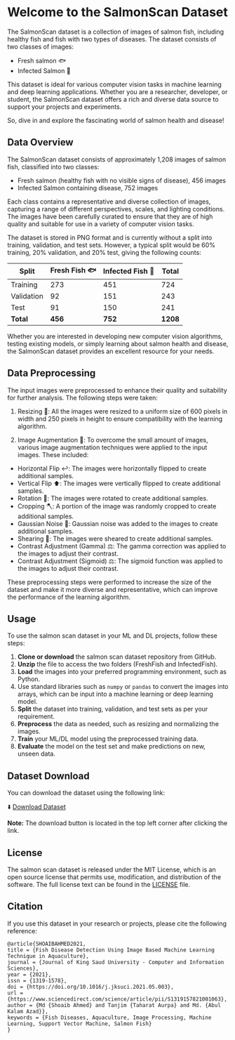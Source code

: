 # Welcome to the SalmonScan Dataset

The SalmonScan dataset is a collection of images of salmon fish, including healthy fish and fish with two types of diseases. The dataset consists of two classes of images:

- Fresh salmon 🐟
- Infected Salmon 🦠

This dataset is ideal for various computer vision tasks in machine learning and deep learning applications. Whether you are a researcher, developer, or student, the SalmonScan dataset offers a rich and diverse data source to support your projects and experiments.

So, dive in and explore the fascinating world of salmon health and disease!

## Data Overview

The SalmonScan dataset consists of approximately 1,208 images of salmon fish, classified into two classes:

- Fresh salmon (healthy fish with no visible signs of disease), 456 images
- Infected Salmon containing disease, 752 images

Each class contains a representative and diverse collection of images, capturing a range of different perspectives, scales, and lighting conditions. The images have been carefully curated to ensure that they are of high quality and suitable for use in a variety of computer vision tasks.

The dataset is stored in PNG format and is currently without a split into training, validation, and test sets. However, a typical split would be 60% training, 20% validation, and 20% test, giving the following counts:

| Split      | Fresh Fish 🐟 | Infected Fish 🦠 | Total   |
|------------|---------------|------------------|---------|
| Training   | 273           | 451              | 724     |
| Validation | 92            | 151              | 243     |
| Test       | 91            | 150              | 241     |
| **Total**  | **456**       | **752**          | **1208**|

Whether you are interested in developing new computer vision algorithms, testing existing models, or simply learning about salmon health and disease, the SalmonScan dataset provides an excellent resource for your needs.

## Data Preprocessing

The input images were preprocessed to enhance their quality and suitability for further analysis. The following steps were taken:

1. Resizing 📏: All the images were resized to a uniform size of 600 pixels in width and 250 pixels in height to ensure compatibility with the learning algorithm.

2. Image Augmentation 📸: To overcome the small amount of images, various image augmentation techniques were applied to the input images. These included:
  - Horizontal Flip ↩️: The images were horizontally flipped to create additional samples.
  - Vertical Flip ⬆️: The images were vertically flipped to create additional samples.
  - Rotation 🔄: The images were rotated to create additional samples.
  - Cropping 🪓: A portion of the image was randomly cropped to create additional samples.
  - Gaussian Noise 🌌: Gaussian noise was added to the images to create additional samples.
  - Shearing 🌆: The images were sheared to create additional samples.
  - Contrast Adjustment (Gamma) ⚖️: The gamma correction was applied to the images to adjust their contrast.
  - Contrast Adjustment (Sigmoid) ⚖️: The sigmoid function was applied to the images to adjust their contrast.

These preprocessing steps were performed to increase the size of the dataset and make it more diverse and representative, which can improve the performance of the learning algorithm.

## Usage

To use the salmon scan dataset in your ML and DL projects, follow these steps:

1. **Clone or download** the salmon scan dataset repository from GitHub.
2. **Unzip** the file to access the two folders (FreshFish and InfectedFish).
3. **Load** the images into your preferred programming environment, such as Python.
4. Use standard libraries such as `numpy` or `pandas` to convert the images into arrays, which can be input into a machine learning or deep learning model.
5. **Split** the dataset into training, validation, and test sets as per your requirement.
6. **Preprocess** the data as needed, such as resizing and normalizing the images.
7. **Train** your ML/DL model using the preprocessed training data.
8. **Evaluate** the model on the test set and make predictions on new, unseen data.

## Dataset Download

You can download the dataset using the following link:

⬇️ <a href="https://www.dropbox.com/scl/fi/nv7kglxmxsy5poo155i61/SalmonScan.zip?rlkey=qggp4bh4kcth8pcf3u6z8qw6r&dl=0" target="_blank" rel="noopener noreferrer">Download Dataset</a>

**Note:** The download button is located in the top left corner after clicking the link.

## License

The salmon scan dataset is released under the MIT License, which is an open source license that permits use, modification, and distribution of the software. The full license text can be found in the [LICENSE](LICENSE.txt) file.

## Citation

If you use this dataset in your research or projects, please cite the following reference:

```
@article{SHOAIBAHMED2021,
title = {Fish Disease Detection Using Image Based Machine Learning Technique in Aquaculture},
journal = {Journal of King Saud University - Computer and Information Sciences},
year = {2021},
issn = {1319-1578},
doi = {https://doi.org/10.1016/j.jksuci.2021.05.003},
url = {https://www.sciencedirect.com/science/article/pii/S1319157821001063},
author = {Md {Shoaib Ahmed} and Tanjim {Taharat Aurpa} and Md. {Abul Kalam Azad}},
keywords = {Fish Diseases, Aquaculture, Image Processing, Machine Learning, Support Vector Machine, Salmon Fish}
}
```
